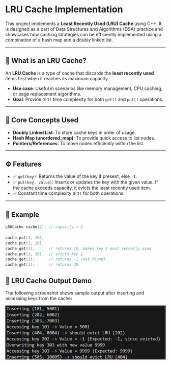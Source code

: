 # LRU Cache Implementation

This project implements a **Least Recently Used (LRU) Cache** using C++. It is designed as a part of Data Structures and Algorithms (DSA) practice and showcases how caching strategies can be efficiently implemented using a combination of a hash map and a doubly linked list.

---

## 📌 What is an LRU Cache?

An **LRU Cache** is a type of cache that discards the **least recently used** items first when it reaches its maximum capacity.

- **Use case**: Useful in scenarios like memory management, CPU caching, or page replacement algorithms.
- **Goal**: Provide `O(1)` time complexity for both `get()` and `put()` operations.

---

## 🧠 Core Concepts Used

- **Doubly Linked List**: To store cache keys in order of usage.
- **Hash Map (unordered_map)**: To provide quick access to list nodes.
- **Pointers/References**: To move nodes efficiently within the list.

---

## ⚙️ Features

- ✅ `get(key)`: Returns the value of the key if present, else `-1`.
- ✅ `put(key, value)`: Inserts or updates the key with the given value. If the cache exceeds capacity, it evicts the least recently used item.
- ✅ Constant time complexity `O(1)` for both operations.

---

## 🧾 Example

```cpp
LRUCache cache(2); // capacity = 2

cache.put(1, 10);
cache.put(2, 20);
cache.get(1);      // returns 10, makes key 1 most recently used
cache.put(3, 30);  // evicts key 2
cache.get(2);      // returns -1 (not found)
cache.get(3);      // returns 30
```
## 📸 LRU Cache Output Demo

The following screenshot shows sample output after inserting and accessing keys from the cache:

![LRU Cache Output Screenshot](https://github.com/Ha-r-i/LRU-Cache/blob/main/.vscode/image.png?raw=true)



